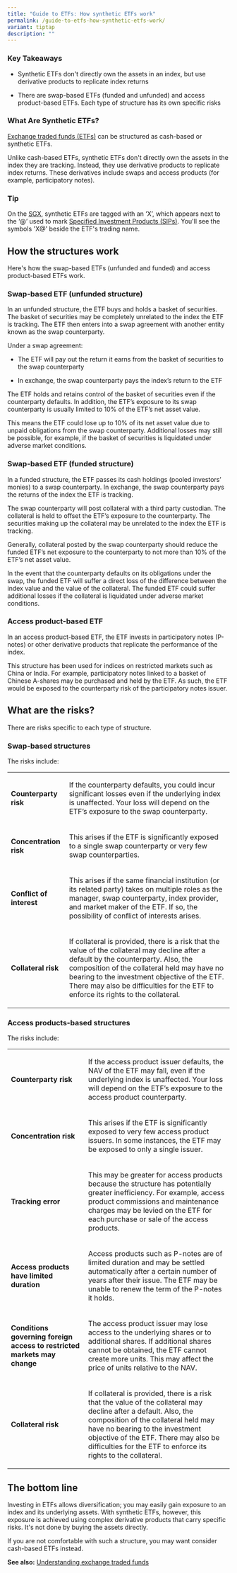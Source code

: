 ```yaml
---
title: "Guide to ETFs: How synthetic ETFs work"
permalink: /guide-to-etfs-how-synthetic-etfs-work/
variant: tiptap
description: ""
---
```

<h3>Key Takeaways</h3>
<ul data-tight="true" class="tight">
<li>
<p>Synthetic ETFs don't directly own the assets in an index, but use derivative
products to replicate index returns</p>
</li>
<li>
<p>There are swap-based ETFs (funded and unfunded) and access product-based
ETFs. Each type of structure has its own specific risks</p>
</li>
</ul>
<h3>What Are Synthetic ETFs?</h3>
<p><a href="https://team.dms.mas.gov.sg/sites/csi/consEdn/Comms/Website/Past%20Websites/2023/Offline%20Website/MON-241-PRD/www.moneysense.gov.sg/articles/2018/10/guide-to-etfs-understanding-exchange-traded-funds.html" rel="noopener noreferrer nofollow" target="_blank">Exchange traded funds (ETFs)</a> can
be structured as cash-based or synthetic ETFs.</p>
<p>Unlike cash-based ETFs, synthetic ETFs don't directly own the assets in
the index they are tracking. Instead, they use derivative products to replicate
index returns. These derivatives include swaps and access products (for
example, participatory notes).</p>
<p></p>
<h3><strong>Tip</strong></h3>
<p>On the <a href="https://api2.sgx.com/sites/default/files/2018-11/SGX%20ETF%20Investor%20Guide%20(Nov%202018).pdf" rel="noopener noreferrer" target="_blank">SGX</a>,
synthetic ETFs are tagged with an ‘X’, which appears next to the ‘@’ used
to mark <a href="https://team.dms.mas.gov.sg/sites/csi/consEdn/Comms/Website/Past%20Websites/2023/Offline%20Website/MON-241-PRD/www.moneysense.gov.sg/articles/2018/11/understanding-specified-investment-products-sips.html" rel="noopener noreferrer nofollow" target="_blank">Specified Investment Products (SIPs)</a>.
You'll see the symbols 'X@' beside the ETF's trading name.</p>
<p></p>
<h2><strong>How the structures work</strong></h2>
<p>Here's how the swap-based ETFs (unfunded and funded) and access product-based
ETFs work.</p>
<h3><strong>Swap-based ETF (unfunded structure)</strong></h3>
<p>In an unfunded structure, the ETF buys and holds a basket of securities.
The basket of securities may be completely unrelated to the index the ETF
is tracking. The ETF then enters into a swap agreement with another entity
known as the swap counterparty.</p>
<p>Under a swap agreement:</p>
<ul data-tight="true" class="tight">
<li>
<p>The ETF will pay out the return it earns from the basket of securities
to the swap counterparty</p>
</li>
<li>
<p>In exchange, the swap counterparty pays the index’s return to the ETF</p>
</li>
</ul>
<p>The ETF holds and retains control of the basket of securities even if
the counterparty defaults. In addition, the ETF’s exposure to its swap
counterparty is usually limited to 10% of the ETF’s net asset value.</p>
<p>This means the ETF could lose up to 10% of its net asset value due to
unpaid obligations from the swap counterparty. Additional losses may still
be possible, for example, if the basket of securities is liquidated under
adverse market conditions.</p>
<p></p>
<h3><strong>Swap-based ETF (funded structure)</strong></h3>
<p>In a funded structure, the ETF passes its cash holdings (pooled investors’
monies) to a swap counterparty. In exchange, the swap counterparty pays
the returns of the index the ETF is tracking.</p>
<p>The swap counterparty will post collateral with a third party custodian.
The collateral is held to offset the ETF’s exposure to the counterparty.
The securities making up the collateral may be unrelated to the index the
ETF is tracking.</p>
<p>Generally, collateral posted by the swap counterparty should reduce the
funded ETF’s net exposure to the counterparty to not more than 10% of the
ETF’s net asset value.</p>
<p>In the event that the counterparty defaults on its obligations under the
swap, the funded ETF will suffer a direct loss of the difference between
the index value and the value of the collateral. The funded ETF could suffer
additional losses if the collateral is liquidated under adverse market
conditions.</p>
<p></p>
<h3><strong>Access product-based ETF</strong></h3>
<p>In an access product-based ETF, the ETF invests in participatory notes
(P-notes) or other derivative products that replicate the performance of
the index.</p>
<p>This structure has been used for indices on restricted markets such as
China or India. For example, participatory notes linked to a basket of
Chinese A-shares may be purchased and held by the ETF. As such, the ETF
would be exposed to the counterparty risk of the participatory notes issuer.</p>
<h2><strong>What are the risks?</strong></h2>
<p>There are risks specific to each type of structure.</p>
<h3><strong>Swap-based structures</strong></h3>
<p>The risks include:</p>
<table style="minWidth: 50px">
<colgroup>
<col>
<col>
</colgroup>
<tbody>
<tr>
<td rowspan="1" colspan="1">
<p><strong>Counterparty risk</strong>
</p>
</td>
<td rowspan="1" colspan="1">
<p>If the counterparty defaults, you could incur significant losses even
if the underlying index is unaffected. Your loss will depend on the ETF’s
exposure to the swap counterparty.</p>
</td>
</tr>
<tr>
<td rowspan="1" colspan="1">
<p><strong>Concentration risk</strong>
</p>
</td>
<td rowspan="1" colspan="1">
<p>This arises if the ETF is significantly exposed to a single swap counterparty
or very few swap counterparties.</p>
</td>
</tr>
<tr>
<td rowspan="1" colspan="1">
<p><strong>Conflict of interest</strong>
</p>
</td>
<td rowspan="1" colspan="1">
<p>This arises if the same financial institution (or its related party) takes
on multiple roles as the manager, swap counterparty, index provider, and
market maker of the ETF. If so, the possibility of conflict of interests
arises.</p>
</td>
</tr>
<tr>
<td rowspan="1" colspan="1">
<p><strong>Collateral risk</strong>
</p>
</td>
<td rowspan="1" colspan="1">
<p>If collateral is provided, there is a risk that the value of the collateral
may decline after a default by the counterparty. Also, the composition
of the collateral held may have no bearing to the investment objective
of the ETF. There may also be difficulties for the ETF to enforce its rights
to the collateral.</p>
</td>
</tr>
</tbody>
</table>
<h3><strong>Access products-based structures</strong></h3>
<p>The risks include:</p>
<table style="minWidth: 50px">
<colgroup>
<col>
<col>
</colgroup>
<tbody>
<tr>
<td rowspan="1" colspan="1">
<p><strong>Counterparty risk</strong>
</p>
</td>
<td rowspan="1" colspan="1">
<p>If the access product issuer defaults, the NAV of the ETF may fall, even
if the underlying index is unaffected. Your loss will depend on the ETF’s
exposure to the access product counterparty.</p>
</td>
</tr>
<tr>
<td rowspan="1" colspan="1">
<p><strong>Concentration risk</strong>
</p>
</td>
<td rowspan="1" colspan="1">
<p>This arises if the ETF is significantly exposed to very few access product
issuers. In some instances, the ETF may be exposed to only a single issuer.</p>
</td>
</tr>
<tr>
<td rowspan="1" colspan="1">
<p><strong>Tracking error</strong>
</p>
</td>
<td rowspan="1" colspan="1">
<p>This may be greater for access products because the structure has potentially
greater inefficiency. For example, access product commissions and maintenance
charges may be levied on the ETF for each purchase or sale of the access
products.</p>
</td>
</tr>
<tr>
<td rowspan="1" colspan="1">
<p><strong>Access products have limited duration</strong>
</p>
</td>
<td rowspan="1" colspan="1">
<p>Access products such as P-notes are of limited duration and may be settled
automatically after a certain number of years after their issue. The ETF
may be unable to renew the term of the P-notes it holds.</p>
</td>
</tr>
<tr>
<td rowspan="1" colspan="1">
<p><strong>Conditions governing foreign access to restricted markets may change</strong>
</p>
</td>
<td rowspan="1" colspan="1">
<p>The access product issuer may lose access to the underlying shares or
to additional shares. If additional shares cannot be obtained, the ETF
cannot create more units. This may affect the price of units relative to
the NAV.</p>
</td>
</tr>
<tr>
<td rowspan="1" colspan="1">
<p><strong>Collateral risk</strong>
</p>
</td>
<td rowspan="1" colspan="1">
<p>If collateral is provided, there is a risk that the value of the collateral
may decline after a default. Also, the composition of the collateral held
may have no bearing to the investment objective of the ETF. There may also
be difficulties for the ETF to enforce its rights to the collateral.</p>
</td>
</tr>
</tbody>
</table>
<h2><strong>The bottom line</strong></h2>
<p>Investing in ETFs allows diversification; you may easily gain exposure
to an index and its underlying assets. With synthetic ETFs, however, this
exposure is achieved using complex derivative products that carry specific
risks. It's not done by buying the assets directly.</p>
<p>If you are not comfortable with such a structure, you may want consider
cash-based ETFs instead.</p>
<p><strong>See also:</strong>  <a href="https://team.dms.mas.gov.sg/sites/csi/consEdn/Comms/Website/Past%20Websites/2023/Offline%20Website/MON-241-PRD/www.moneysense.gov.sg/articles/2018/10/guide-to-etfs-understanding-exchange-traded-funds.html" rel="noopener noreferrer nofollow" target="_blank">Understanding exchange traded funds</a>
</p>